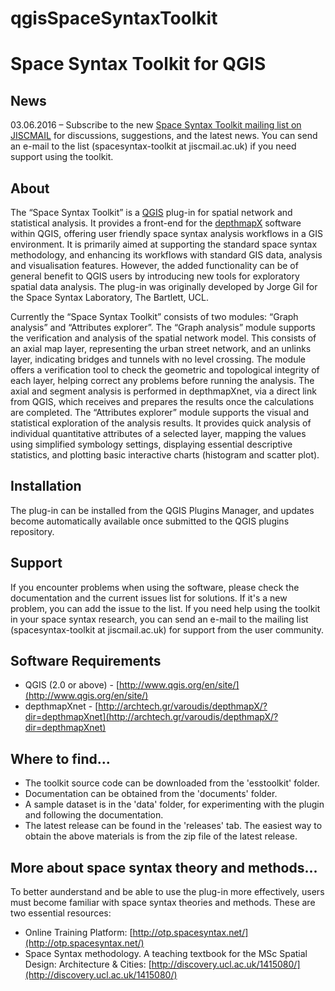 qgisSpaceSyntaxToolkit
======================

# Space Syntax Toolkit for QGIS

## News
03.06.2016 – Subscribe to the new [Space Syntax Toolkit mailing list on JISCMAIL](https://www.jiscmail.ac.uk/cgi-bin/webadmin?A0=SPACESYNTAX-TOOLKIT) for discussions, suggestions, and the latest news. You can send an e-mail to the list (spacesyntax-toolkit at jiscmail.ac.uk) if you need support using the toolkit.

## About
The “Space Syntax Toolkit” is a [QGIS](http://www.qgis.org/en/site/) plug-in for spatial network and statistical analysis. It provides a front-end for the [depthmapX](https://varoudis.github.io/depthmapX/) software within QGIS, offering user friendly space syntax analysis workflows in a GIS environment. It is primarily aimed at supporting the standard space syntax methodology, and enhancing its workflows with standard GIS data, analysis and visualisation features. However, the added functionality can be of general benefit to QGIS users by introducing new tools for exploratory spatial data analysis. The plug-in was originally developed by Jorge Gil for the Space Syntax Laboratory, The Bartlett, UCL.

Currently the “Space Syntax Toolkit” consists of two modules: “Graph analysis” and “Attributes explorer”.
The “Graph analysis” module supports the verification and analysis of the spatial network model. This consists of an axial map layer, representing the urban street network, and an unlinks layer, indicating bridges and tunnels with no level crossing. The module offers a verification tool to check the geometric and topological integrity of each layer, helping correct any problems before running the analysis. The axial and segment analysis is performed in depthmapXnet, via a direct link from QGIS, which receives and prepares the results once the calculations are completed.
The “Attributes explorer” module supports the visual and statistical exploration of the analysis results. It provides quick analysis of individual quantitative attributes of a selected layer, mapping the values using simplified symbology settings, displaying essential descriptive statistics, and plotting basic interactive charts (histogram and scatter plot).

## Installation
The plug-in can be installed from the QGIS Plugins Manager, and updates become automatically available once submitted to the QGIS plugins repository.

## Support
If you encounter problems when using the software, please check the documentation and the current issues list for solutions. If it's a new problem, you can add the issue to the list.
If you need help using the toolkit in your space syntax research, you can send an e-mail to the mailing list (spacesyntax-toolkit at jiscmail.ac.uk) for support from the user community.

## Software Requirements
* QGIS (2.0 or above) - [http://www.qgis.org/en/site/](http://www.qgis.org/en/site/)
* depthmapXnet - [http://archtech.gr/varoudis/depthmapX/?dir=depthmapXnet](http://archtech.gr/varoudis/depthmapX/?dir=depthmapXnet)

## Where to find...
* The toolkit source code can be downloaded from the 'esstoolkit' folder.
* Documentation can be obtained from the 'documents' folder.
* A sample dataset is in the 'data' folder, for experimenting with the plugin and following the documentation.
* The latest release can be found in the 'releases' tab. The easiest way to obtain the above materials is from the zip file of the latest release. 

## More about space syntax theory and methods...
To better aunderstand and be able to use the plug-in more effectively, users must become familiar with space syntax theories and methods. These are two essential resources:
* Online Training Platform: [http://otp.spacesyntax.net/](http://otp.spacesyntax.net/)
* Space Syntax methodology. A teaching textbook for the MSc Spatial Design: Architecture & Cities: [http://discovery.ucl.ac.uk/1415080/](http://discovery.ucl.ac.uk/1415080/)
